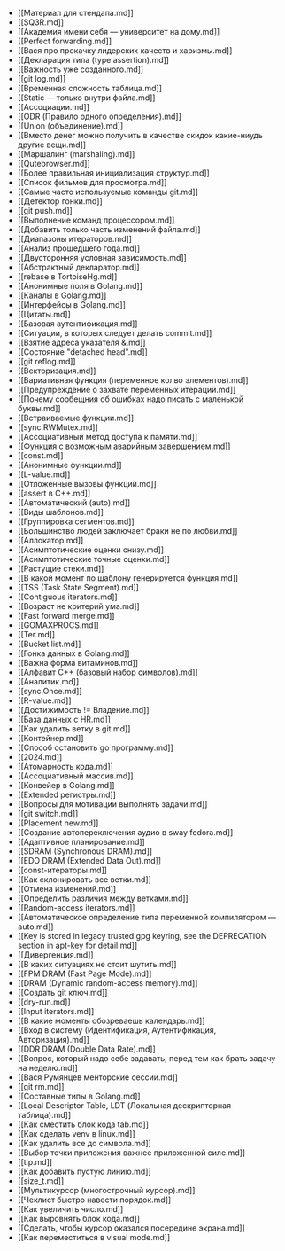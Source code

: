 - [[Материал для стендапа.md]]
- [[SQ3R.md]]
- [[Академия имени себя — университет на дому.md]]
- [[Perfect forwarding.md]]
- [[Вася про прокачку лидерских качеств и харизмы.md]]
- [[Декларация типа (type assertion).md]]
- [[Важность уже созданного.md]]
- [[git log.md]]
- [[Временная сложность таблица.md]]
- [[Static — только внутри файла.md]]
- [[Ассоциации.md]]
- [[ODR (Правило одного определения).md]]
- [[Union (объединение).md]]
- [[Вместо денег можно получить в качестве скидок какие-ниудь другие вещи.md]]
- [[Маршалинг (marshaling).md]]
- [[Qutebrowser.md]]
- [[Более правильная инициализация структур.md]]
- [[Список фильмов для просмотра.md]]
- [[Самые часто используемые команды git.md]]
- [[Детектор гонки.md]]
- [[git push.md]]
- [[Выполнение команд процессором.md]]
- [[Добавить только часть изменений файла.md]]
- [[Диапазоны итераторов.md]]
- [[Анализ прошедшего года.md]]
- [[Двусторонняя условная зависимость.md]]
- [[Абстрактный декларатор.md]]
- [[rebase в TortoiseHg.md]]
- [[Анонимные поля в Golang.md]]
- [[Каналы в Golang.md]]
- [[Интерфейсы в Golang.md]]
- [[Цитаты.md]]
- [[Базовая аутентификация.md]]
- [[Ситуации, в которых следует делать commit.md]]
- [[Взятие адреса указателя &.md]]
- [[Состояние "detached head".md]]
- [[git reflog.md]]
- [[Векторизация.md]]
- [[Вариативная функция (переменное колво элементов).md]]
- [[Предупреждение о захвате переменных итераций.md]]
- [[Почему сообещния об ошибках надо писать с маленькой буквы.md]]
- [[Встраиваемые функции.md]]
- [[sync.RWMutex.md]]
- [[Ассоциативный метод доступа к памяти.md]]
- [[Функция с возможным аварийным завершением.md]]
- [[const.md]]
- [[Анонимные функции.md]]
- [[L-value.md]]
- [[Отложенные вызовы функций.md]]
- [[assert в C++.md]]
- [[Автоматический (auto).md]]
- [[Виды шаблонов.md]]
- [[Группировка сегментов.md]]
- [[Большинство людей заключает браки не по любви.md]]
- [[Аллокатор.md]]
- [[Асимптотические оценки снизу.md]]
- [[Асимптотические точные оценки.md]]
- [[Растущие стеки.md]]
- [[В какой момент по шаблону генерируется функция.md]]
- [[TSS (Task State Segment).md]]
- [[Contiguous iterators.md]]
- [[Возраст не критерий ума.md]]
- [[Fast forward merge.md]]
- [[GOMAXPROCS.md]]
- [[Тег.md]]
- [[Bucket list.md]]
- [[Гонка данных в Golang.md]]
- [[Важна форма витаминов.md]]
- [[Алфавит С++ (базовый набор символов).md]]
- [[Аналитик.md]]
- [[sync.Once.md]]
- [[R-value.md]]
- [[Достижимость != Владение.md]]
- [[База данных с HR.md]]
- [[Как удалить ветку в git.md]]
- [[Контейнер.md]]
- [[Способ остановить go программу.md]]
- [[2024.md]]
- [[Атомарность кода.md]]
- [[Ассоциативный массив.md]]
- [[Конвейер в Golang.md]]
- [[Extended регистры.md]]
- [[Вопросы для мотивации выполнять задачи.md]]
- [[git switch.md]]
- [[Placement new.md]]
- [[Создание автопереключения аудио в sway fedora.md]]
- [[Адаптивное планирование.md]]
- [[SDRAM (Sуnchrоnous DRAM).md]]
- [[EDO DRAM (Extended Data Out).md]]
- [[const-итераторы.md]]
- [[Как склонировать все ветки.md]]
- [[Отмена изменений.md]]
- [[Определить различия между ветками.md]]
- [[Random-access iterators.md]]
- [[Автоматическое определение типа переменной компилятором — auto.md]]
- [[Key is stored in legacy trusted.gpg keyring, see the DEPRECATION section in apt-key for detail.md]]
- [[Дивергенция.md]]
- [[В каких ситуациях не стоит шутить.md]]
- [[FPM DRAM (Fast Page Mode).md]]
- [[DRAM (Dynamic random-access memory).md]]
- [[Создать git ключ.md]]
- [[dry-run.md]]
- [[Input iterators.md]]
- [[В какие моменты обозреваешь календарь.md]]
- [[Вход в систему (Идентификация, Аутентификация, Авторизация).md]]
- [[DDR DRAM (Double Data Rate).md]]
- [[Вопрос, который надо себе задавать, перед тем как брать задачу на неделю.md]]
- [[Вася Румянцев менторские сессии.md]]
- [[git rm.md]]
- [[Составные типы в Golang.md]]
- [[Local Descriptor Table, LDT (Локальная дескрипторная таблица).md]]
- [[Как сместить блок кода tab.md]]
- [[Как сделать venv в linux.md]]
- [[Как удалить все до символа.md]]
- [[Выбор точки приложения важнее приложенной силе.md]]
- [[tip.md]]
- [[Как добавить пустую линию.md]]
- [[size_t.md]]
- [[Мультикурсор (многострочный курсор).md]]
- [[Чеклист быстро навести порядок.md]]
- [[Как увеличить число.md]]
- [[Как выровнять блок кода.md]]
- [[Сделать, чтобы курсор оказался посередине экрана.md]]
- [[Как переместиться в visual mode.md]]
